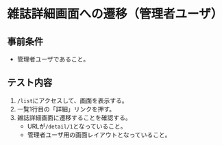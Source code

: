 # 雑誌詳細画面への遷移（管理者ユーザ）

## 事前条件
- 管理者ユーザであること。

## テスト内容
1. `/list`にアクセスして、画面を表示する。
1. 一覧1行目の「詳細」リンクを押す。
1. 雑誌詳細画面に遷移することを確認する。
    - URLが`/detail/1`となっていること。
    - 管理者ユーザ用の画面レイアウトとなっていること。
